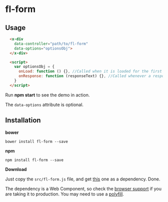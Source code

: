 # fl-form

## Usage

``` html
  <x-div
    data-controller="path/to/fl-form"
    data-options="optionsObj">
  </x-div>

  <script>
    var optionsObj = {
      onLoad: function () {}, //Called when it is loaded for the first time
      onResponse: function (responseText) {}, //Called whenever a response from a submit event arrives.
    }
  </script>
```

Run **npm start** to see the demo in action.

The `data-options` attribute is optional.

## Installation

**bower**

```
bower install fl-form --save
```

**npm**
```
npm install fl-form --save
```
**Download**

Just copy the `src/fl-form.js` file, and get [this](https://raw.githubusercontent.com/fourlabsldn/x-div/master/js/x-div.js) one as a dependency. Done.


The dependency is a Web Component, so check the [browser support](http://caniuse.com/#search=Custom%20Elements)
if you are taking it to production. You may need to use a [polyfill](http://webcomponents.org/polyfills/).
